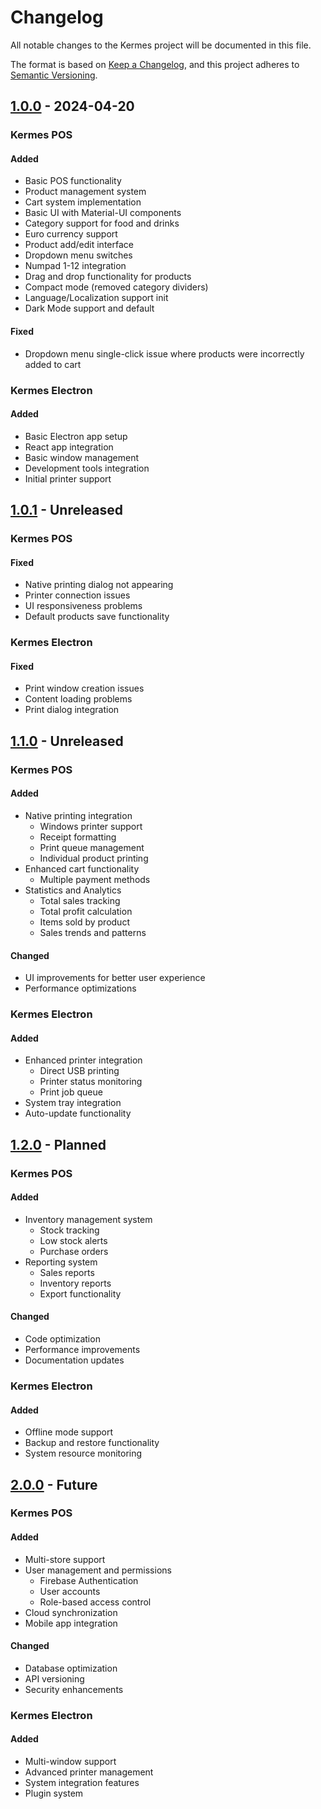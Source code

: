 # Changelog

All notable changes to the Kermes project will be documented in this file.

The format is based on [Keep a Changelog](https://keepachangelog.com/en/1.0.0/),
and this project adheres to [Semantic Versioning](https://semver.org/spec/v2.0.0.html).

## [1.0.0] - 2024-04-20
### Kermes POS
#### Added
- Basic POS functionality
- Product management system
- Cart system implementation
- Basic UI with Material-UI components
- Category support for food and drinks
- Euro currency support
- Product add/edit interface
- Dropdown menu switches
- Numpad 1-12 integration
- Drag and drop functionality for products
- Compact mode (removed category dividers)
- Language/Localization support init
- Dark Mode support and default

#### Fixed
- Dropdown menu single-click issue where products were incorrectly added to cart

### Kermes Electron
#### Added
- Basic Electron app setup
- React app integration
- Basic window management
- Development tools integration
- Initial printer support

## [1.0.1] - Unreleased
### Kermes POS
#### Fixed
- Native printing dialog not appearing
- Printer connection issues
- UI responsiveness problems
- Default products save functionality

### Kermes Electron
#### Fixed
- Print window creation issues
- Content loading problems
- Print dialog integration

## [1.1.0] - Unreleased
### Kermes POS
#### Added
- Native printing integration
  - Windows printer support
  - Receipt formatting
  - Print queue management
  - Individual product printing
- Enhanced cart functionality
  - Multiple payment methods
- Statistics and Analytics
  - Total sales tracking
  - Total profit calculation
  - Items sold by product
  - Sales trends and patterns

#### Changed
- UI improvements for better user experience
- Performance optimizations

### Kermes Electron
#### Added
- Enhanced printer integration
  - Direct USB printing
  - Printer status monitoring
  - Print job queue
- System tray integration
- Auto-update functionality

## [1.2.0] - Planned
### Kermes POS
#### Added
- Inventory management system
  - Stock tracking
  - Low stock alerts
  - Purchase orders
- Reporting system
  - Sales reports
  - Inventory reports
  - Export functionality

#### Changed
- Code optimization
- Performance improvements
- Documentation updates

### Kermes Electron
#### Added
- Offline mode support
- Backup and restore functionality
- System resource monitoring

## [2.0.0] - Future
### Kermes POS
#### Added
- Multi-store support
- User management and permissions
  - Firebase Authentication
  - User accounts
  - Role-based access control
- Cloud synchronization
- Mobile app integration

#### Changed
- Database optimization
- API versioning
- Security enhancements

### Kermes Electron
#### Added
- Multi-window support
- Advanced printer management
- System integration features
- Plugin system

[1.0.0]: https://github.com/yourusername/kermes/releases/tag/v1.0.0
[1.0.1]: https://github.com/yourusername/kermes/releases/tag/v1.0.1
[1.1.0]: https://github.com/yourusername/kermes/releases/tag/v1.1.0
[1.2.0]: https://github.com/yourusername/kermes/releases/tag/v1.2.0
[2.0.0]: https://github.com/yourusername/kermes/releases/tag/v2.0.0 
